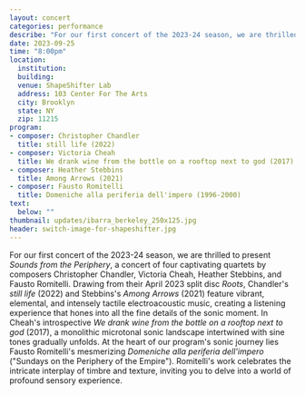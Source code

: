 ```yaml
---
layout: concert
categories: performance
describe: "For our first concert of the 2023-24 season, we are thrilled to present 'Sounds from the Periphery,' a concert of four captivating quartets"
date: 2023-09-25
time: "8:00pm"
location:
  institution:
  building: 
  venue: ShapeShifter Lab
  address: 103 Center For The Arts
  city: Brooklyn
  state: NY
  zip: 11215
program:
- composer: Christopher Chandler
  title: still life (2022)
- composer: Victoria Cheah
  title: We drank wine from the bottle on a rooftop next to god (2017)
- composer: Heather Stebbins
  title: Among Arrows (2021)
- composer: Fausto Romitelli
  title: Domeniche alla periferia dell'impero (1996-2000)
text:
  below: ""
thumbnail: updates/ibarra_berkeley_250x125.jpg
header: switch-image-for-shapeshifter.jpg
---
```


For our first concert of the 2023-24 season, we are thrilled to present *Sounds from the Periphery*, a concert of four captivating quartets by composers Christopher Chandler, Victoria Cheah, Heather Stebbins, and Fausto Romitelli. Drawing from their April 2023 split disc *Roots*, Chandler's *still life* (2022) and Stebbins's *Among Arrows* (2021) feature vibrant, elemental, and intensely tactile electroacoustic music, creating a listening experience that hones into all the fine details of the sonic moment. In Cheah's introspective *We drank wine from the bottle on a rooftop next to god* (2017), a monolithic microtonal sonic landscape intertwined with sine tones gradually unfolds. At the heart of our program's sonic journey lies Fausto Romitelli's mesmerizing *Domeniche alla periferia dell'impero* ("Sundays on the Periphery of the Empire"). Romitelli's work celebrates the intricate interplay of timbre and texture, inviting you to delve into a world of profound sensory experience. 
